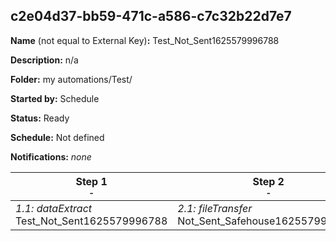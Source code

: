## c2e04d37-bb59-471c-a586-c7c32b22d7e7

**Name** (not equal to External Key)**:** Test_Not_Sent1625579996788

**Description:** n/a

**Folder:** my automations/Test/

**Started by:** Schedule

**Status:** Ready

**Schedule:** Not defined

**Notifications:** _none_


| Step 1<br>_<small>-</small>_ | Step 2<br>_<small>-</small>_ | Step 3<br>_<small>-</small>_ | Step 4<br>_<small>-</small>_ |
| --- | --- | --- | --- |
| _1.1: dataExtract_<br>Test_Not_Sent1625579996788 | _2.1: fileTransfer_<br>Not_Sent_Safehouse1625579996788 | _3.1: fileTransfer_<br>Unzip_Not_Sent1625579996788 | _4.1: importFile_<br>Impoer_Not_Sent1625579996788 |
